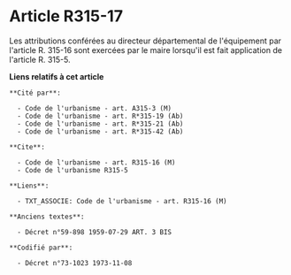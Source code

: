 # Article R315-17

Les attributions conférées au directeur départemental de l'équipement par l'article R. 315-16 sont exercées par le maire
lorsqu'il est fait application de l'article R. 315-5.

**Liens relatifs à cet article**

	**Cité par**:

	  - Code de l'urbanisme - art. A315-3 (M)
	  - Code de l'urbanisme - art. R*315-19 (Ab)
	  - Code de l'urbanisme - art. R*315-21 (Ab)
	  - Code de l'urbanisme - art. R*315-42 (Ab)

	**Cite**:

	  - Code de l'urbanisme - art. R315-16 (M)
	  - Code de l'urbanisme R315-5

	**Liens**:

	  - TXT_ASSOCIE: Code de l'urbanisme - art. R315-16 (M)

	**Anciens textes**:

	  - Décret n°59-898 1959-07-29 ART. 3 BIS

	**Codifié par**:

	  - Décret n°73-1023 1973-11-08

